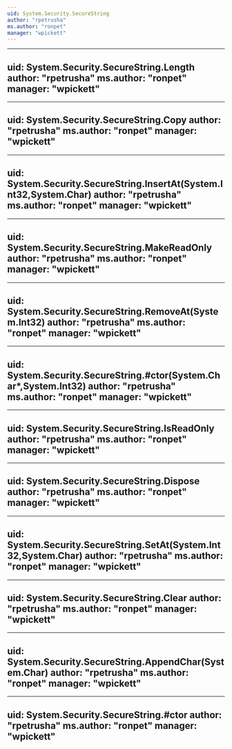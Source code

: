 ```yaml
---
uid: System.Security.SecureString
author: "rpetrusha"
ms.author: "ronpet"
manager: "wpickett"
---
```


---
uid: System.Security.SecureString.Length
author: "rpetrusha"
ms.author: "ronpet"
manager: "wpickett"
---

---
uid: System.Security.SecureString.Copy
author: "rpetrusha"
ms.author: "ronpet"
manager: "wpickett"
---

---
uid: System.Security.SecureString.InsertAt(System.Int32,System.Char)
author: "rpetrusha"
ms.author: "ronpet"
manager: "wpickett"
---

---
uid: System.Security.SecureString.MakeReadOnly
author: "rpetrusha"
ms.author: "ronpet"
manager: "wpickett"
---

---
uid: System.Security.SecureString.RemoveAt(System.Int32)
author: "rpetrusha"
ms.author: "ronpet"
manager: "wpickett"
---

---
uid: System.Security.SecureString.#ctor(System.Char*,System.Int32)
author: "rpetrusha"
ms.author: "ronpet"
manager: "wpickett"
---

---
uid: System.Security.SecureString.IsReadOnly
author: "rpetrusha"
ms.author: "ronpet"
manager: "wpickett"
---

---
uid: System.Security.SecureString.Dispose
author: "rpetrusha"
ms.author: "ronpet"
manager: "wpickett"
---

---
uid: System.Security.SecureString.SetAt(System.Int32,System.Char)
author: "rpetrusha"
ms.author: "ronpet"
manager: "wpickett"
---

---
uid: System.Security.SecureString.Clear
author: "rpetrusha"
ms.author: "ronpet"
manager: "wpickett"
---

---
uid: System.Security.SecureString.AppendChar(System.Char)
author: "rpetrusha"
ms.author: "ronpet"
manager: "wpickett"
---

---
uid: System.Security.SecureString.#ctor
author: "rpetrusha"
ms.author: "ronpet"
manager: "wpickett"
---
